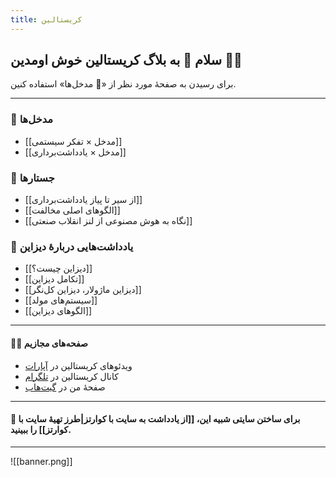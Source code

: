 ```yaml
---
title: کریستالین
---
```


## سلام 👋 به بلاگ کریستالین خوش اومدین 🔮😄

برای رسیدن به صفحهٔ مورد نظر از «🌲 مدخل‌ها» استفاده کنین.

---

### 🌳 مدخل‌ها

- [[مدخل × تفکر سیستمی]]
- [[مدخل  × یادداشت‌برداری]]

### 📝 جستارها
- [[از سیر تا پیاز یادداشت‌برداری]]
- [[الگوهای اصلی مخالفت]]
- [[نگاه به هوش مصنوعی از لنز انقلاب صنعتی]]

### 🎨 یادداشت‌هایی دربارهٔ دیزاین

- [[دیزاین چیست؟]]
- [[تکامل دیزاین]]
- [[دیزاین ماژولار، دیزاین کل‌نگر]]
- [[سیستم‌های مولد]]
- [[الگوهای دیزاین]]

---

#### 👨‍💻 صفحه‌های مجازیم

- ویدئوهای کریستالین در [آپارات](https://www.aparat.com/Crystalline) 
- کانال کریستالین در [تلگرام](https://t.me/crystalline_channel)
- صفحهٔ من در [گیت‌هاب](https://github.com/eledah/)

---

#### 🍳 برای ساختن سایتی شبیه این، [[از یادداشت به سایت با کوارتز|طرز تهیهٔ سایت با کوارتز]] را ببینید.

---

![[banner.png]]